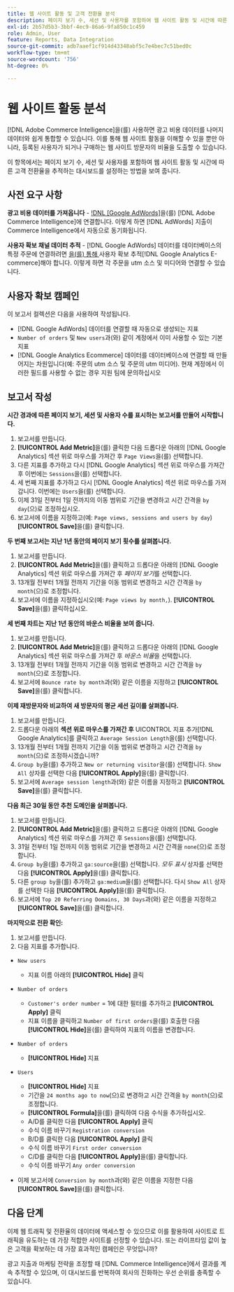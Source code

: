 ```yaml
---
title: 웹 사이트 활동 및 고객 전환율 분석
description: 페이지 보기 수, 세션 및 사용자를 포함하여 웹 사이트 활동 및 시간에 따른 고객 전환율을 추적하는 대시보드를 설정하는 방법에 대해 알아봅니다.
exl-id: 2b57d5b3-3bbf-4ec9-86a6-9fa850c1c459
role: Admin, User
feature: Reports, Data Integration
source-git-commit: adb7aaef1cf914d43348abf5c7e4bec7c51bed0c
workflow-type: tm+mt
source-wordcount: '756'
ht-degree: 0%

---
```


# 웹 사이트 활동 분석

[!DNL Adobe Commerce Intelligence]을(를) 사용하면 광고 비용 데이터를 나머지 데이터와 쉽게 통합할 수 있습니다. 이를 통해 웹 사이트 활동을 이해할 수 있을 뿐만 아니라, 등록된 사용자가 되거나 구매하는 웹 사이트 방문자의 비율을 도출할 수 있습니다.

이 항목에서는 페이지 보기 수, 세션 및 사용자를 포함하여 웹 사이트 활동 및 시간에 따른 고객 전환율을 추적하는 대시보드를 설정하는 방법을 보여 줍니다.

## 사전 요구 사항

**광고 비용 데이터를 가져옵니다** - [!DNL [Google AdWords]](../importing-data/integrations/google-adwords.md)을(를) [!DNL Adobe Commerce Intelligence]에 연결합니다. 이렇게 하면 [!DNL AdWords] 지출이 Commerce Intelligence에서 자동으로 동기화됩니다.

**사용자 확보 채널 데이터 추적** - [!DNL Google AdWords] 데이터를 데이터베이스의 특정 주문에 연결하려면 [을(를) 통해 ](../analysis/google-track-user-acq.md)사용자 확보 추적[!DNL Google Analytics E-commerce]해야 합니다. 이렇게 하면 각 주문을 utm 소스 및 미디어와 연결할 수 있습니다.

## 사용자 확보 캠페인

이 보고서 컬렉션은 다음을 사용하여 작성됩니다.

* [!DNL Google AdWords] 데이터를 연결할 때 자동으로 생성되는 지표
* `Number of orders` 및 `New users`과(와) 같이 계정에서 이미 사용할 수 있는 기본 지표
* [!DNL Google Analytics Ecommerce] 데이터를 데이터베이스에 연결할 때 만들어지는 차원입니다(예: 주문의 utm 소스 및 주문의 utm 미디어). 현재 계정에서 이러한 필드를 사용할 수 없는 경우 지원 팀에 문의하십시오

## 보고서 작성

**시간 경과에 따른 페이지 보기, 세션 및 사용자 수를 표시하는 보고서를 만들어 시작합니다.**

1. 보고서를 만듭니다.
1. **[!UICONTROL Add Metric]**&#x200B;을(를) 클릭한 다음 드롭다운 아래의 [!DNL Google Analytics] 섹션 위로 마우스를 가져간 후 `Page Views`을(를) 선택합니다.
1. 다른 지표를 추가하고 다시 [!DNL Google Analytics] 섹션 위로 마우스를 가져간 후 이번에는 `Sessions`을(를) 선택합니다.
1. 세 번째 지표를 추가하고 다시 [!DNL Google Analytics] 섹션 위로 마우스를 가져갑니다. 이번에는 `Users`을(를) 선택합니다.
1. 이제 31일 전부터 1일 전까지의 이동 범위로 기간을 변경하고 시간 간격을 `by day`(으)로 조정하십시오.
1. 보고서에 이름을 지정하고(예: `Page views, sessions and users by day`) **[!UICONTROL Save]**&#x200B;을(를) 클릭합니다.

**두 번째 보고서는 지난 1년 동안의 페이지 보기 횟수를 살펴봅니다.**

1. 보고서를 만듭니다.
1. **[!UICONTROL Add Metric]**&#x200B;을(를) 클릭하고 드롭다운 아래의 [!DNL Google Analytics] 섹션 위로 마우스를 가져간 후 _페이지 보기_&#x200B;를 선택합니다.
1. 13개월 전부터 1개월 전까지 기간을 이동 범위로 변경하고 시간 간격을 `by month`(으)로 조정합니다.
1. 보고서에 이름을 지정하십시오(예: `Page views by month,`). **[!UICONTROL Save]**&#x200B;을(를) 클릭하십시오.

**세 번째 차트는 지난 1년 동안의 바운스 비율을 보여 줍니다.**

1. 보고서를 만듭니다.
1. **[!UICONTROL Add Metric]**&#x200B;을(를) 클릭하고 드롭다운 아래의 [!DNL Google Analytics] 섹션 위로 마우스를 가져간 후 _바운스 비율_&#x200B;을 선택합니다.
1. 13개월 전부터 1개월 전까지 기간을 이동 범위로 변경하고 시간 간격을 `by month`(으)로 조정합니다.
1. 보고서에 `Bounce rate by month`과(와) 같은 이름을 지정하고 **[!UICONTROL Save]**&#x200B;을(를) 클릭합니다.

**이제 재방문자와 비교하여 새 방문자의 평균 세션 길이를 살펴봅니다.**

1. 보고서를 만듭니다.
1. 드롭다운 아래의 **섹션 위로 마우스를 가져간 후** UICONTROL 지표 추가[!DNL Google Analytics]를 클릭하고 `Average Session Length`을(를) 선택합니다.
1. 13개월 전부터 1개월 전까지 기간을 이동 범위로 변경하고 시간 간격을 `by month`(으)로 조정하시겠습니까?
1. `Group by`을(를) 추가하고 `New or returning visitor`을(를) 선택합니다.  `Show All` 상자를 선택한 다음 **[!UICONTROL Apply]**&#x200B;을(를) 클릭합니다.
1. 보고서에 `Average session length`과(와) 같은 이름을 지정하고 **[!UICONTROL Save]**&#x200B;을(를) 클릭합니다.

**다음 최근 30일 동안 추천 도메인을 살펴봅니다.**

1. 보고서를 만듭니다.
1. **[!UICONTROL Add Metric]**&#x200B;을(를) 클릭하고 드롭다운 아래의 [!DNL Google Analytics] 섹션 위로 마우스를 가져간 후 `Sessions`을(를) 선택합니다.
1. 31일 전부터 1일 전까지 이동 범위로 기간을 변경하고 시간 간격을 `none`(으)로 조정합니다.
1. `Group by`을(를) 추가하고 `ga:source`을(를) 선택합니다.  _모두 표시_ 상자를 선택한 다음 **[!UICONTROL Apply]**&#x200B;을(를) 클릭합니다.
1. 다른 `group by`을(를) 추가하고 `ga:medium`을(를) 선택합니다. 다시 `Show All` 상자를 선택한 다음 **[!UICONTROL Apply]**&#x200B;을(를) 클릭합니다.
1. 보고서에 `Top 20 Referring Domains, 30 Days`과(와) 같은 이름을 지정하고 **[!UICONTROL Save]**&#x200B;을(를) 클릭합니다.

**마지막으로 전환 확인:**

1. 보고서를 만듭니다.
1. 다음 지표를 추가합니다.

* `New users`
   * 지표 이름 아래의 **[!UICONTROL Hide]** 클릭

* `Number of orders`
   * `Customer's order number` = 1에 대한 필터를 추가하고 **[!UICONTROL Apply]** 클릭
   * 지표 이름을 클릭하고 `Number of first orders`을(를) 호출한 다음 **[!UICONTROL Hide]**&#x200B;을(를) 클릭하여 지표의 이름을 변경합니다.

* `Number of orders`
   * **[!UICONTROL Hide]** 지표

* `Users`
   * **[!UICONTROL Hide]** 지표
   * 기간을 `24 months ago to now`(으)로 변경하고 시간 간격을 `by month`(으)로 조정합니다.
   * **[!UICONTROL Formula]**&#x200B;을(를) 클릭하여 다음 수식을 추가하십시오.
   * A/D를 클릭한 다음 **[!UICONTROL Apply]** 클릭
   * 수식 이름 바꾸기 `Registration conversion`
   * B/D를 클릭한 다음 **[!UICONTROL Apply]** 클릭
   * 수식 이름 바꾸기 `First order conversion`
   * C/D를 클릭한 다음 **[!UICONTROL Apply]**&#x200B;을(를) 클릭합니다.
   * 수식 이름 바꾸기 `Any order conversion`

* 이제 보고서에 `Conversion by month`과(와) 같은 이름을 지정한 다음 **[!UICONTROL Save]**&#x200B;을(를) 클릭합니다.

## 다음 단계

이제 웹 트래픽 및 전환율의 데이터에 액세스할 수 있으므로 이를 활용하여 사이트로 트래픽을 유도하는 데 가장 적합한 사이트를 선정할 수 있습니다. 또는 라이프타임 값이 높은 고객을 확보하는 데 가장 효과적인 캠페인은 무엇입니까?

광고 지출과 마케팅 전략을 조정할 때 [!DNL Commerce Intelligence]에서 결과를 계속 추적할 수 있으며, 이 대시보드를 반복하여 회사의 진화하는 우선 순위를 충족할 수 있습니다.
